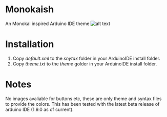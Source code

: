 # Monokaish
An Monokai inspired Arduino IDE theme
![alt text](https://raw.githubusercontent.com/SamSwudge/Monokaish/screenshot.png)

# Installation
1. Copy *default.xml* to the *snytax* folder in your ArduinoIDE install folder.
2. Copy *theme.txt* to the *theme* golder in your ArduinoIDE install folder.

# Notes
No images avaliable for buttons etc, these are only theme and syntax files to provide the colors.
This has been tested with the latest beta release of arduino IDE (1.9.0 as of current).
